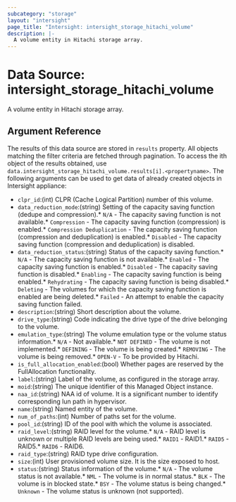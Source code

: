 ```yaml
---
subcategory: "storage"
layout: "intersight"
page_title: "Intersight: intersight_storage_hitachi_volume"
description: |-
  A volume entity in Hitachi storage array.
---
```


# Data Source: intersight_storage_hitachi_volume
A volume entity in Hitachi storage array.
## Argument Reference
The results of this data source are stored in `results` property.
All objects matching the filter criteria are fetched through pagination.
To access the ith object of the results obtained, use `data.intersight_storage_hitachi_volume.results[i].<propertyname>`.
The following arguments can be used to get data of already created objects in Intersight appliance:
* `clpr_id`:(int) CLPR (Cache Logical Partition) number of this volume. 
* `data_reduction_mode`:(string) Setting of the capacity saving function (dedupe and compression).* `N/A` - The capacity saving function is not available.* `Compression` - The capacity saving function (compression) is enabled.* `Compression Deduplication` - The capacity saving function (compression and deduplication) is enabled.* `Disabled` - The capacity saving function (compression and deduplication) is disabled. 
* `data_reduction_status`:(string) Status of the capacity saving function.* `N/A` - The capacity saving function is not available.* `Enabled` - The capacity saving function is enabled.* `Disabled` - The capacity saving function is disabled.* `Enabling` - The capacity saving function is being enabled.* `Rehydrating` - The capacity saving function is being disabled.* `Deleting` - The volumes for which the capacity saving function is enabled are being deleted.* `Failed` - An attempt to enable the capacity saving function failed. 
* `description`:(string) Short description about the volume. 
* `drive_type`:(string) Code indicating the drive type of the drive belonging to the volume. 
* `emulation_type`:(string) The volume emulation type or the volume status information.* `N/A` - Not available.* `NOT DEFINED` - The volume is not implemented.* `DEFINING` - The volume is being created.* `REMOVING` - The volume is being removed.* `OPEN-V` - To be provided by Hitachi. 
* `is_full_allocation_enabled`:(bool) Whether pages are reserved by the FullAllocation functionality. 
* `label`:(string) Label of the volume, as configured in the storage array. 
* `moid`:(string) The unique identifier of this Managed Object instance. 
* `naa_id`:(string) NAA id of volume. It is a significant number to identify corresponding lun path in hypervisor. 
* `name`:(string) Named entity of the volume. 
* `num_of_paths`:(int) Number of paths set for the volume. 
* `pool_id`:(string) ID of the pool with which the volume is associated. 
* `raid_level`:(string) RAID level for the volume.* `N/A` - RAID level is unknown or multiple RAID levels are being used.* `RAID1` - RAID1.* `RAID5` - RAID5.* `RAID6` - RAID6. 
* `raid_type`:(string) RAID type drive configuration. 
* `size`:(int) User provisioned volume size. It is the size exposed to host. 
* `status`:(string) Status information of the volume.* `N/A` - The volume status is not available.* `NML` - The volume is in normal status.* `BLK` - The volume is in blocked state.* `BSY` - The volume status is being changed.* `Unknown` - The volume status is unknown (not supported). 
 